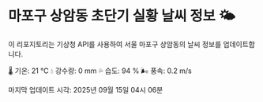 
# 마포구 상암동 초단기 실황 날씨 정보 🌤️

이 리포지토리는 기상청 API를 사용하여 서울 마포구 상암동의 날씨 정보를 업데이트합니다. 

🌡️ 기온: 21 ℃
💧 강수량: 0 mm
💦 습도: 94 %
🌬️ 풍속: 0.2 m/s

마지막 업데이트 시각: 2025년 09월 15일 04시 06분    
